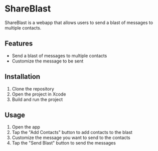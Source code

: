# ShareBlast

ShareBlast is a webapp that allows users to send a blast of messages to multiple contacts. 

## Features

- Send a blast of messages to multiple contacts
- Customize the message to be sent

## Installation

1. Clone the repository
2. Open the project in Xcode
3. Build and run the project

## Usage

1. Open the app
2. Tap the "Add Contacts" button to add contacts to the blast
3. Customize the message you want to send to the contacts
4. Tap the "Send Blast" button to send the messages
